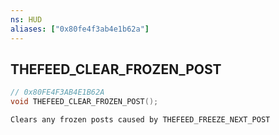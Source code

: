 ```yaml
---
ns: HUD
aliases: ["0x80fe4f3ab4e1b62a"]
---
```

## THEFEED_CLEAR_FROZEN_POST

```c
// 0x80FE4F3AB4E1B62A
void THEFEED_CLEAR_FROZEN_POST();
```

```
Clears any frozen posts caused by THEFEED_FREEZE_NEXT_POST
```
